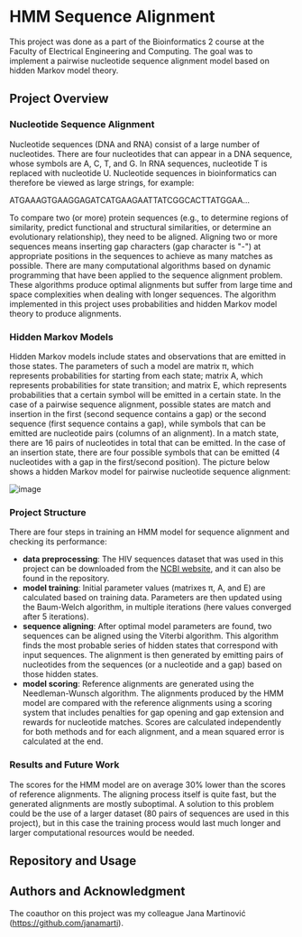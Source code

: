 # HMM Sequence Alignment
This project was done as a part of the Bioinformatics 2 course at the Faculty of Electrical Engineering and Computing. The goal was to implement a pairwise nucleotide sequence alignment model based on hidden Markov model theory. 

## Project Overview
### Nucleotide Sequence Alignment
Nucleotide sequences (DNA and RNA) consist of a large number of nucleotides. There are four nucleotides that can appear in a DNA sequence, whose symbols are A, C, T, and G. In RNA sequences, nucleotide T is replaced with nucleotide U. Nucleotide sequences in bioinformatics can therefore be viewed as large strings, for example:

ATGAAAGTGAAGGAGATCATGAAGAATTATCGGCACTTATGGAA...

To compare two (or more) protein sequences (e.g., to determine regions of similarity, predict functional and structural similarities, or determine an evolutionary relationship), they need to be aligned. Aligning two or more sequences means inserting gap characters (gap character is "-") at appropriate positions in the sequences to achieve as many matches as possible. There are many computational algorithms based on dynamic programming that have been applied to the sequence alignment problem. These algorithms produce optimal alignments but suffer from large time and space complexities when dealing with longer sequences. The algorithm implemented in this project uses probabilities and hidden Markov model theory to produce alignments.

### Hidden Markov Models
Hidden Markov models include states and observations that are emitted in those states. The parameters of such a model are matrix π, which represents probabilities for starting from each state; matrix A, which represents probabilities for state transition; and matrix E, which represents probabilities that a certain symbol will be emitted in a certain state. In the case of a pairwise sequence alignment, possible states are match and insertion in the first (second sequence contains a gap) or the second sequence (first sequence contains a gap), while symbols that can be emitted are nucleotide pairs (columns of an alignment). In a match state, there are 16 pairs of nucleotides in total that can be emitted. In the case of an insertion state, there are four possible symbols that can be emitted (4 nucleotides with a gap in the first/second position). The picture below shows a hidden Markov model for pairwise nucleotide sequence alignment:

![image](https://github.com/ivanfurac/HMM-Sequence-Alignment/assets/73389887/778e1e01-20fd-4bdf-bdeb-b415d659eabd)

### Project Structure
There are four steps in training an HMM model for sequence alignment and checking its performance:
* **data preprocessing**: The HIV sequences dataset that was used in this project can be downloaded from the [NCBI website](https://www.hiv.lanl.gov/content/sequence/NEWALIGN/align.html), and it can also be found in the repository.
* **model training**: Initial parameter values (matrixes π, A, and E) are calculated based on training data. Parameters are then updated using the Baum-Welch algorithm, in multiple iterations (here values converged after 5 iterations).
* **sequence aligning**: After optimal model parameters are found, two sequences can be aligned using the Viterbi algorithm. This algorithm finds the most probable series of hidden states that correspond with input sequences. The alignment is then generated by emitting pairs of nucleotides from the sequences (or a nucleotide and a gap) based on those hidden states.
* **model scoring**: Reference alignments are generated using the Needleman-Wunsch algorithm. The alignments produced by the HMM model are compared with the reference alignments using a scoring system that includes penalties for gap opening and gap extension and rewards for nucleotide matches. Scores are calculated independently for both methods and for each alignment, and a mean squared error is calculated at the end.

### Results and Future Work 
The scores for the HMM model are on average 30% lower than the scores of reference alignments. The aligning process itself is quite fast, but the generated alignments are mostly suboptimal. A solution to this problem could be the use of a larger dataset (80 pairs of sequences are used in this project), but in this case the training process would last much longer and larger computational resources would be needed.

## Repository and Usage

## Authors and Acknowledgment
The coauthor on this project was my colleague Jana Martinović (https://github.com/janamarti).
